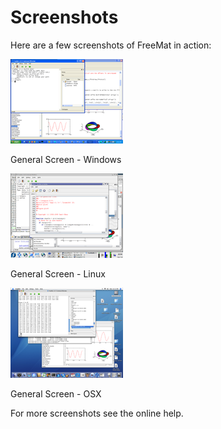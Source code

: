 Screenshots
===========

Here are a few screenshots of FreeMat in action:
	
<a rel="gallery" href="assets/Screencap_win32.png" title="Windows">
	<img src="assets/Screencap_win32_small.png" alt="" />
</a>

General Screen - Windows


<a rel="gallery" href="assets/Screencap_linux.png" title="Linux">
	<img src="assets/Screencap_linux_small.png" alt="" />
</a>

General Screen - Linux

<a rel="gallery" href="assets/Screencap_osx.png" title="OSX">
	<img src="assets/Screencap_osx_small.png" alt="" />
</a>

General Screen - OSX



For more screenshots see the online help.